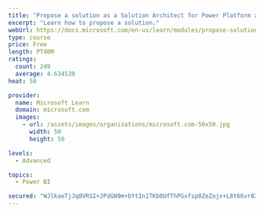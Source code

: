```yaml
---
title: "Propose a solution as a Solution Architect for Power Platform and Dynamics 365"
excerpt: "Learn how to propose a solution."
webUrl: https://docs.microsoft.com/en-us/learn/modules/propose-solution/
type: course
price: Free
length: PT40M
ratings:
  count: 249
  average: 4.634538
heat: 50

provider:
  name: Microsoft Learn
  domain: microsoft.com
  images:
    - url: /assets/images/organizations/microsoft.com-50x50.jpg
      width: 50
      height: 50

levels:
  - Advanced

topics:
  - Power BI

secured: "WJlkaeTjJq0VRSI+JPdGN9m+bYtIn1TKb0UfThPGxfsp0ZeZojx+L8t66vr83slVnUNj4yYxD+qz1t5o3NLsQF4xt78mcm4mldDt3ho20avMoiP1ev/tymFf4NC5Fjh1sxoakwZ+NmBAWW31mWOBDzYHIS3W5g5BxS/0rI/dYHrMZWR8hvgVh4K46IDcLX46fLs+b+VD1Uo6gqbpAVEcF0F/oyjbEjOe3w+dFGZHWWccoueagKrHr06IwJy4xI6S9z6cGUV264PcVuzoelE/8tnBtn91xa8SSNYl3rciWlsV8NVuNI8GtDKQ8lBYYQ1Gus6J5r8TeAfaz3/oUe2bCdTZfhG6S3YL/xJX4KvF4ybz+IFZWRxH7WgoU8zUHRKkoJYE0bGbIb5VXOi5j+BY2w==;23LlMgXKFGkNTbutdcLHVg=="
---
```


